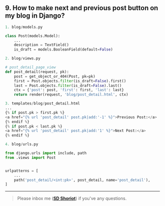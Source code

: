 ## 9. How to make next and previous post button on my blog in Django?

```python
1. blog/models.py

class Post(models.Model):
	...
	description = TextField()
	is_draft = models.BooleanField(default=False)
```

```python
2. blog/views.py

# post_detail_page_view
def post_detail(request, pk):
	post = get_object_or_404(Post, pk=pk)
	first = Post.objects.filter(is_draft=False).first()
	last = Post.objects.filter(is_draft=False).last()
	ctx = {'post': post, 'first': first, 'last': last}
	return render(request, 'blog/post_detail.html', ctx)
```
```python
3. templates/blog/post_detail.html
...
{% if post.pk > first.pk %}
<a href="{% url 'post_detail' post.pk|add:'-1' %}">Previous Post:</a>
{% endif %}
{% if post.pk < last.pk %}
<a href="{% url 'post_detail' post.pk|add:'1' %}">Next Post:</a>
{% endif %}
```
```python
4. blog/urls.py

from django.urls import include, path
from .views import Post


urlpatterns = [
	...
    path('post_detail/<int:pk>', post_detail, name='post_detail'),
]
```
---

> Please inbox me (**[SD Shoriot](https://www.facebook.com/shoriot)**) if you've any questions.